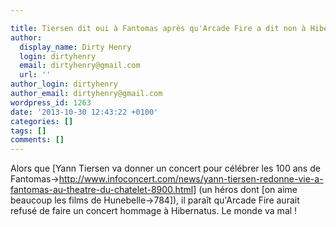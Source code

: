 ```yaml
---

title: Tiersen dit oui à Fantomas après qu'Arcade Fire a dit non à Hibernatus
author:
  display_name: Dirty Henry
  login: dirtyhenry
  email: dirtyhenry@gmail.com
  url: ''
author_login: dirtyhenry
author_email: dirtyhenry@gmail.com
wordpress_id: 1263
date: '2013-10-30 12:43:22 +0100'
categories: []
tags: []
comments: []
---
```

Alors que [Yann Tiersen va donner un concert pour célébrer les 100 ans de Fantomas->http://www.infoconcert.com/news/yann-tiersen-redonne-vie-a-fantomas-au-theatre-du-chatelet-8900.html] (un héros dont [on aime beaucoup les films de Hunebelle->784]), il paraît qu'Arcade Fire aurait refusé de faire un concert hommage à Hibernatus. Le monde va mal !
